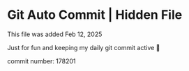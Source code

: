 # Git Auto Commit | Hidden File

This file was added Feb 12, 2025

Just for fun and keeping my daily git commit active 🤪

commit number: 178201
